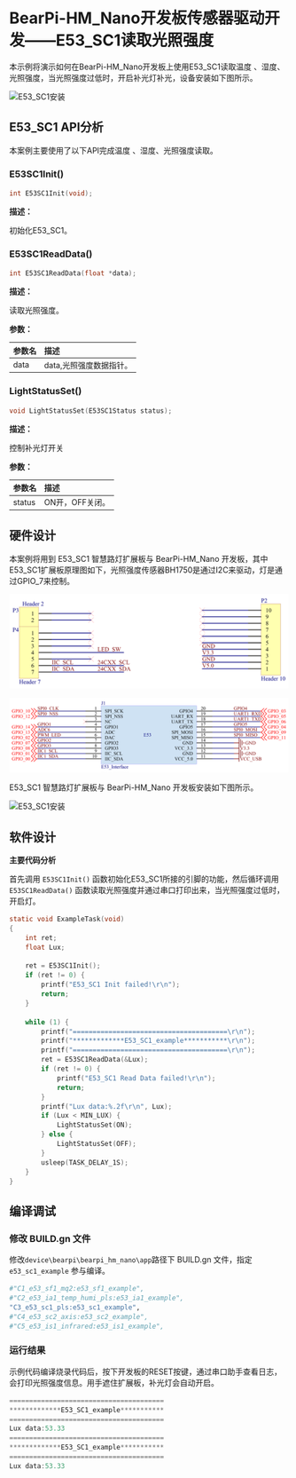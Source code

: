 # BearPi-HM_Nano开发板传感器驱动开发——E53_SC1读取光照强度
本示例将演示如何在BearPi-HM_Nano开发板上使用E53_SC1读取温度 、湿度、光照强度，当光照强度过低时，开启补光灯补光，设备安装如下图所示。

![E53_SC1安装](../../docs/figures/C3_e53_sc1_pls/E53_SC1安装.png "E53_SC1安装")
## E53_SC1 API分析
本案例主要使用了以下API完成温度 、湿度、光照强度读取。
### E53SC1Init()
```C
int E53SC1Init(void);
```
 **描述：**

初始化E53_SC1。

### E53SC1ReadData()
```C
int E53SC1ReadData(float *data);
```
 **描述：**

读取光照强度。

**参数：**

|参数名|描述|
|:--|:------| 
| data | data,光照强度数据指针。 |

### LightStatusSet()
```C
void LightStatusSet(E53SC1Status status);
```
 **描述：**

控制补光灯开关

**参数：**

|参数名|描述|
|:--|:------| 
| status | ON开，OFF关闭。  |



## 硬件设计
本案例将用到 E53_SC1 智慧路灯扩展板与 BearPi-HM_Nano 开发板，其中E53_SC1扩展板原理图如下，光照强度传感器BH1750是通过I2C来驱动，灯是通过GPIO_7来控制。

![E53_SC1接口](../../docs/figures/C3_e53_sc1_pls/E53_SC1接口.png "E53_SC1接口")

![E53接口电路](../../docs/figures/C3_e53_sc1_pls/E53接口电路.png "E53接口电路")

E53_SC1 智慧路灯扩展板与 BearPi-HM_Nano 开发板安装如下图所示。

![E53_SC1安装](../../docs/figures/C3_e53_sc1_pls/E53_SC1安装.png "E53_SC1安装")
## 软件设计

**主要代码分析**


首先调用 `E53SC1Init()` 函数初始化E53_SC1所接的引脚的功能，然后循环调用 `E53SC1ReadData()` 函数读取光照强度并通过串口打印出来，当光照强度过低时，开启灯。

```C
static void ExampleTask(void)
{
    int ret;
    float Lux;

    ret = E53SC1Init();
    if (ret != 0) {
        printf("E53_SC1 Init failed!\r\n");
        return;
    }

    while (1) {
        printf("=======================================\r\n");
        printf("*************E53_SC1_example***********\r\n");
        printf("=======================================\r\n");
        ret = E53SC1ReadData(&Lux);
        if (ret != 0) {
            printf("E53_SC1 Read Data failed!\r\n");
            return;
        }
        printf("Lux data:%.2f\r\n", Lux);
        if (Lux < MIN_LUX) {
            LightStatusSet(ON);
        } else {
            LightStatusSet(OFF);
        }
        usleep(TASK_DELAY_1S);
    }
}
```



## 编译调试

### 修改 BUILD.gn 文件
修改`device\bearpi\bearpi_hm_nano\app`路径下 BUILD.gn 文件，指定 `e53_sc1_example` 参与编译。
```r
#"C1_e53_sf1_mq2:e53_sf1_example",
#"C2_e53_ia1_temp_humi_pls:e53_ia1_example",
"C3_e53_sc1_pls:e53_sc1_example",
#"C4_e53_sc2_axis:e53_sc2_example",
#"C5_e53_is1_infrared:e53_is1_example",
```

    


### 运行结果

示例代码编译烧录代码后，按下开发板的RESET按键，通过串口助手查看日志，会打印光照强度信息。用手遮住扩展板，补光灯会自动开启。
```c
=======================================
*************E53_SC1_example***********
=======================================
Lux data:53.33
=======================================
*************E53_SC1_example***********
=======================================
Lux data:53.33
```

